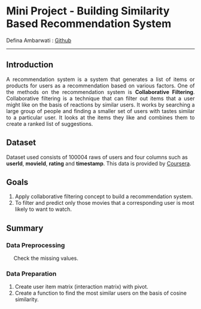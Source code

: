# Mini Project - Building Similarity Based Recommendation System
Defina Ambarwati : [Github](https://github.com/definaa2412)
***

## Introduction

<p align="justify"> A recommendation system is a system that generates a list of items or products for users as a recommendation based on various factors. One of the methods on the recommendation system is <strong>Collaborative Filtering</strong>. Collaborative filtering is a technique that can filter out items that a user might like on the basis of reactions by similar users. It works by searching a large group of people and finding a smaller set of users with tastes similar to a particular user. It looks at the items they like and combines them to create a ranked list of suggestions. </p>

## Dataset

<p align="justify">
  
Dataset used consists of 100004 raws of users and four columns such as **userId**, **movieId**, **rating** and **timestamp**. This data is provided by [Coursera](https://www.coursera.org/projects/building-similarity-based-recommendation-system).
  
</p>

## Goals
1. Apply collaborative filtering concept to build a recommendation system.
2. To filter and predict only those movies that a corresponding user is most likely to want to watch.

## Summary
### Data Preprocessing
&nbsp;&nbsp;&nbsp;&nbsp; Check the missing values.

### Data Preparation
1. Create user item matrix (interaction matrix) with pivot.
2. Create a function to find the most similar users on the basis of cosine similarity.
